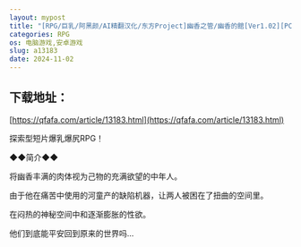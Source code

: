```yaml
---
layout: mypost
title: "[RPG/巨乳/阿黑颜/AI精翻汉化/东方Project]幽香之管/幽香的館[Ver1.02][PC+安卓/2.60G]"
categories: RPG
os: 电脑游戏,安卓游戏
slug: a13183
date: 2024-11-02
---
```


## 下载地址：

[https://qfafa.com/article/13183.html](https://qfafa.com/article/13183.html)

探索型短片爆乳爆尻RPG！

◆◆简介◆◆

将幽香丰满的肉体视为己物的充满欲望的中年人。

由于他在痛苦中使用的河童产的缺陷机器，让两人被困在了扭曲的空间里。

在闷热的神秘空间中和逐渐膨胀的性欲。

他们到底能平安回到原来的世界吗…